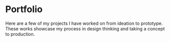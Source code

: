 # Portfolio

Here are a few of my projects I have worked on from ideation to prototype. These works showcase my process in design thinking and taking a concept to production.

